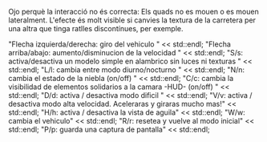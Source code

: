 Ojo perquè la interacció no és correcta: 
Els quads no es mouen o es mouen lateralment. L'efecte és molt visible si canvies la textura de la carretera per una altra que tinga ratlles discontínues, per exemple.


"Flecha izquierda/derecha: giro del vehiculo " << std::endl;
"Flecha arriba/abajo: aumento/disminucion de la velocidad " << std::endl;
"S/s: activa/desactiva un modelo simple en alambrico sin luces ni texturas " << std::endl;
"L/l: cambia entre modo diurno/nocturno " << std::endl;
"N/n: cambia el estado de la niebla (on/off) " << std::endl;
"C/c: cambia la visibilidad de elementos solidarios a la camara -HUD- (on/off) " << std::endl;
"D/d: activa / desactiva modo dificil " << std::endl;
"V/v: activa / desactiva modo alta velocidad. Aceleraras y giraras mucho mas!" << std::endl;
"H/h: activa / desactiva la vista de aguila" << std::endl;
"W/w: cambia el vehiculo" << std::endl;
"R/r: resetea y vuelve al modo inicial" << std::endl;
"P/p: guarda una captura de pantalla" << std::endl;
